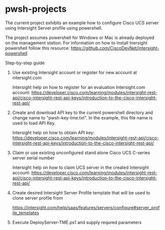 # pwsh-projects

The current project exhibits an example how to configure Cisco UCS server using Intersight Server profile using powershell. 

The project assumes powershell for Windows or Mac is already deployed on the management station. For information on how to install Inersight powershell follow this resource: https://github.com/CiscoDevNet/intersight-powershell

Step-by-step guide

1. Use existing Intersight account or register for new account at intersight.com

   Intersight help on how to register for an evaluation Intersight.com account: 
   https://developer.cisco.com/learning/modules/intersight-rest-api/cisco-intersight-rest-api-keys/introduction-to-the-cisco-intersight-rest-api/

2. Create and download API key to the current powershell directory and change name to "pwsh-key-tme.txt". In the example, this file name is used to load API Key. 
   
   Intersight help on how to obtain API key: 
   https://developer.cisco.com/learning/modules/intersight-rest-api/cisco-intersight-rest-api-keys/introduction-to-the-cisco-intersight-rest-api/

3. Claim or use exixting unconfigured stand alone Cisco UCS C-series server serial number

   Intersight help on how to claim UCS server in the created Intersight account: 
   https://developer.cisco.com/learning/modules/intersight-rest-api/cisco-intersight-rest-api-keys/introduction-to-the-cisco-intersight-rest-api/

4. Create desired Intersight Server Profile template that will be used to clone server profile from

   https://intersight.com/help/saas/features/servers/configure#server_profile_templates

5. Execute DeployServer-TME.ps1 and supply requred parameters
